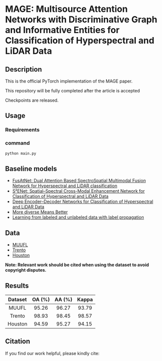 # MAGE: Multisource Attention Networks with Discriminative Graph and Informative Entities for Classification of Hyperspectral and LiDAR Data

## Description
This is the official PyTorch implementation of the MAGE paper.

This repository will be fully completed after the article is accepted

Checkpoints are released.

## Usage
### Requirements

### command
```python
python main.py
```

## Baseline models
- [FusAtNet: Dual Attention Based SpectroSpatial Multimodal Fusion Network for Hyperspectral and LiDAR classification](https://openaccess.thecvf.com/content_CVPRW_2020/html/w6/Mohla_FusAtNet_Dual_Attention_Based_SpectroSpatial_Multimodal_Fusion_Network_for_Hyperspectral_CVPRW_2020_paper.html)
- [S²ENet: Spatial–Spectral Cross-Modal Enhancement Network for Classification of Hyperspectral and LiDAR Data](https://ieeexplore.ieee.org/abstract/document/9583936)
- [Deep Encoder–Decoder Networks for Classification of Hyperspectral and LiDAR Data](https://ieeexplore.ieee.org/abstract/document/9179756)
- [More diverse Means Better](https://ieeexplore.ieee.org/document/9174822/)
- [Learning from labeled and unlabeled data with label propagation](https://citeseerx.ist.psu.edu/viewdoc/download?doi=10.1.1.14.3864&rep=rep1&type=pdf)

## Data
- [MUUFL](https://github.com/GatorSense/MUUFLGulfport/tree/master/MUUFLGulfportSceneLabels)
- [Trento](https://github.com/danfenghong/IEEE_GRSL_EndNet/blob/master/README.md)
- [Houston](https://hyperspectral.ee.uh.edu/?page_id=459)

**Note: Relevant work should be cited when using the dataset to avoid copyright disputes.**

## Results
| Dataset | OA (%) | AA (%) | Kappa |
| :----: | :----: | :----: | :----: |
| MUUFL  | 95.26 | 96.27 | 93.79 |
| Trento  | 98.93 | 98.45 | 98.57 |
| Houston  | 94.59 | 95.27 | 94.15 |

## Citation
If you find our work helpful, please kindly cite:
```
```
